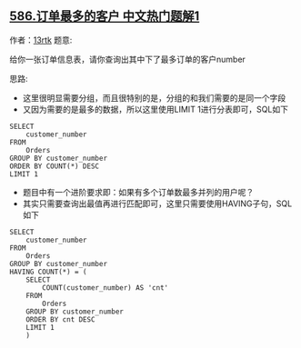 ## [586.订单最多的客户 中文热门题解1](https://leetcode.cn/problems/customer-placing-the-largest-number-of-orders/solutions/100000/havingzi-ju-de-li-liang-by-13rtk-kdxu)

作者：[13rtk](https://leetcode.cn/u/13rtk)
题意:

给你一张订单信息表，请你查询出其中下了最多订单的客户number





思路:

- 这里很明显需要分组，而且很特别的是，分组的和我们需要的是同一个字段
- 又因为需要的是最多的数据，所以这里使用LIMIT 1进行分表即可，SQL如下

```mysql
SELECT
    customer_number
FROM
    Orders
GROUP BY customer_number
ORDER BY COUNT(*) DESC
LIMIT 1
```



- 题目中有一个进阶要求即：如果有多个订单数最多并列的用户呢？
- 其实只需要查询出最值再进行匹配即可，这里只需要使用HAVING子句，SQL如下

```mysql
SELECT
    customer_number
FROM
    Orders
GROUP BY customer_number
HAVING COUNT(*) = (
    SELECT 
        COUNT(customer_number) AS 'cnt' 
    FROM 
        Orders 
    GROUP BY customer_number 
    ORDER BY cnt DESC  
    LIMIT 1
    )
```

